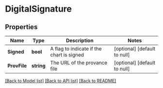 # DigitalSignature

## Properties
Name | Type | Description | Notes
------------ | ------------- | ------------- | -------------
**Signed** | **bool** | A flag to indicate if the chart is signed | [optional] [default to null]
**ProvFile** | **string** | The URL of the provance file | [optional] [default to null]

[[Back to Model list]](../README.md#documentation-for-models) [[Back to API list]](../README.md#documentation-for-api-endpoints) [[Back to README]](../README.md)


